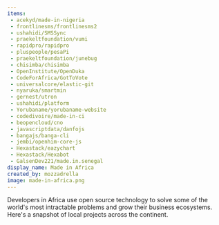 ```yaml
---
items:
 - acekyd/made-in-nigeria
 - frontlinesms/frontlinesms2
 - ushahidi/SMSSync
 - praekeltfoundation/vumi
 - rapidpro/rapidpro
 - pluspeople/pesaPi
 - praekeltfoundation/junebug
 - chisimba/chisimba
 - OpenInstitute/OpenDuka
 - CodeForAfrica/GotToVote
 - universalcore/elastic-git
 - nyaruka/smartmin
 - gernest/utron
 - ushahidi/platform
 - Yorubaname/yorubaname-website
 - codedivoire/made-in-ci
 - beopencloud/cno
 - javascriptdata/danfojs
 - bangajs/banga-cli
 - jembi/openhim-core-js
 - Hexastack/eazychart
 - Hexastack/Hexabot
 - GalsenDev221/made.in.senegal
display_name: Made in Africa
created_by: mozzadrella
image: made-in-africa.png
---
```

Developers in Africa use open source technology to solve some of the world's most intractable problems and grow their business ecosystems. Here's a snapshot of local projects across the continent.
